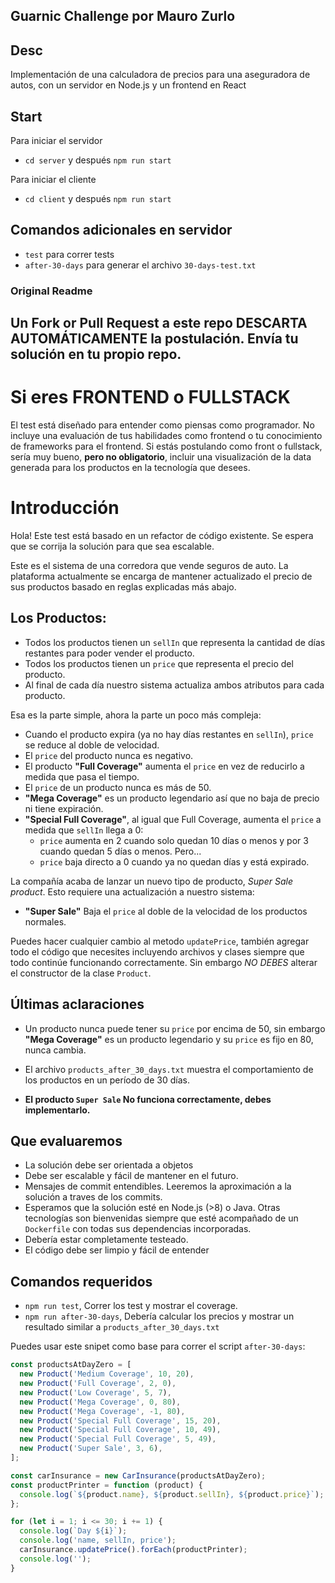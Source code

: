 ## Guarnic Challenge por Mauro Zurlo

## Desc
Implementación de una calculadora de precios para una aseguradora de autos, con un servidor en Node.js y un frontend en React

## Start
Para iniciar el servidor
- `cd server` y después `npm run start`

Para iniciar el cliente
- `cd client` y después `npm run start`

## Comandos adicionales en servidor
- `test` para correr tests
- `after-30-days` para generar el archivo `30-days-test.txt`

### Original Readme

## Un Fork or Pull Request a este repo DESCARTA AUTOMÁTICAMENTE la postulación. Envía tu solución en tu propio repo.

# Si eres FRONTEND o FULLSTACK
El test está diseñado para entender como piensas como programador. No incluye una evaluación de tus habilidades como frontend o tu conocimiento de frameworks para el frontend. Si estás postulando como front o fullstack, sería muy bueno, **pero no obligatorio**, incluir una visualización de la data generada para los productos en la tecnología que desees.

# Introducción

Hola! Este test está basado en un refactor de código existente. Se espera que se corrija la solución para que sea escalable.

Este es el sistema de una corredora que vende seguros de auto. La plataforma actualmente se encarga de mantener actualizado el precio de sus productos basado en reglas explicadas más abajo.

## Los Productos:

- Todos los productos tienen un `sellIn` que representa la cantidad de días restantes para poder vender el producto.
- Todos los productos tienen un `price` que representa el precio del producto.
- Al final de cada día nuestro sistema actualiza ambos atributos para cada producto.

Esa es la parte simple, ahora la parte un poco más compleja:

- Cuando el producto expira (ya no hay días restantes en `sellIn`), `price` se reduce al doble de velocidad.
- El `price` del producto nunca es negativo.
- El producto **"Full Coverage"** aumenta el `price` en vez de reducirlo a medida que pasa el tiempo.
- El `price` de un producto nunca es más de 50.
- **"Mega Coverage"** es un producto legendario así que no baja de precio ni tiene expiración.
- **"Special Full Coverage"**, al igual que Full Coverage, aumenta el `price` a medida que `sellIn` llega a 0:
  - `price` aumenta en 2 cuando solo quedan 10 días o menos y por 3 cuando quedan 5 días o menos. Pero...
  - `price` baja directo a 0 cuando ya no quedan días y está expirado.

La compañía acaba de lanzar un nuevo tipo de producto, *Super Sale product*. Esto requiere una actualización a nuestro sistema:

- **"Super Sale"** Baja el `price` al doble de la velocidad de los productos normales.

Puedes hacer cualquier cambio al metodo `updatePrice`, también agregar todo el código que necesites incluyendo archivos y
clases siempre que todo continúe funcionando correctamente. Sin embargo *NO DEBES* alterar el constructor de la clase `Product`.



## Últimas aclaraciones

- Un producto nunca puede tener su `price` por encima de 50, sin embargo **"Mega Coverage"** es un
producto legendario y su `price` es fijo en 80, nunca cambia.

- El archivo `products_after_30_days.txt` muestra el comportamiento de los productos en un período de 30 días.
- **El producto `Super Sale` No funciona correctamente, debes implementarlo.**

## Que evaluaremos
- La solución debe ser orientada a objetos
- Debe ser escalable y fácil de mantener en el futuro.
- Mensajes de commit entendibles. Leeremos la aproximación a la solución a traves de los commits.
- Esperamos que la solución esté en Node.js (>8) o Java. Otras tecnologías son bienvenidas siempre que esté acompañado de un `Dockerfile` con todas sus dependencias incorporadas.
- Debería estar completamente testeado.
- El código debe ser limpio y fácil de entender

## Comandos requeridos
- `npm run test`, Correr los test y mostrar el coverage.
- `npm run after-30-days`, Debería calcular los precios y mostrar un resultado similar a `products_after_30_days.txt`

Puedes usar este snipet como base para correr el script `after-30-days`:

```js
const productsAtDayZero = [
  new Product('Medium Coverage', 10, 20),
  new Product('Full Coverage', 2, 0),
  new Product('Low Coverage', 5, 7),
  new Product('Mega Coverage', 0, 80),
  new Product('Mega Coverage', -1, 80),
  new Product('Special Full Coverage', 15, 20),
  new Product('Special Full Coverage', 10, 49),
  new Product('Special Full Coverage', 5, 49),
  new Product('Super Sale', 3, 6),
];

const carInsurance = new CarInsurance(productsAtDayZero);
const productPrinter = function (product) {
  console.log(`${product.name}, ${product.sellIn}, ${product.price}`);
};

for (let i = 1; i <= 30; i += 1) {
  console.log(`Day ${i}`);
  console.log('name, sellIn, price');
  carInsurance.updatePrice().forEach(productPrinter);
  console.log('');
}
```

